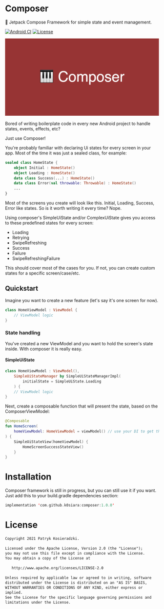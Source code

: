 # Composer

🎹 Jetpack Compose Framework for simple state and event management.

[![Android CI](https://github.com/k0siara/composer/actions/workflows/android.yml/badge.svg)](https://github.com/k0siara/composer/actions/workflows/android.yml)
[![License](https://img.shields.io/github/license/k0siara/composer.svg)](https://www.apache.org/licenses/LICENSE-2.0)
<!-- [![Maven Central](https://img.shields.io/maven-central/v/com.patrykkosieradzki/composer.svg?label=Maven%20Central)](https://search.maven.org/search?q=g:%22com.patrykkosieradzki%22%20AND%20a:%composer%22) -->

![Jetpack Compose Framework for simple state and event management](/assets/composer_banner.png)

Bored of writing boilerplate code in every new Android project to handle states, events, effects, etc?

Just use Composer!

You're probably familiar with declaring Ui states for every screen in your app. Most of the time it was just a sealed class, for example:
```kotlin
sealed class HomeState {
    object Initial : HomeState()
    object Loading : HomeState()
    data class Success(...) : HomeState()
    data class Error(val throwable: Throwable) : HomeState()
    ...
}
```

Most of the screens you create will look like this. Initial, Loading, Success, Error like states. So is it worth writing it every time? Nope.

Using composer's SimpleUiState and/or ComplexUiState gives you access to these predefined states for every screen:

- Loading
- Retrying
- SwipeRefreshing
- Success
- Failure
- SwipeRefreshingFailure

This should cover most of the cases for you. If not, you can create custom states for a specific screen/case/etc.

## Quickstart

Imagine you want to create a new feature (let's say it's one screen for now).

```kotlin
class HomeViewModel : ViewModel {
    // ViewModel logic
}
```

### State handling

You've created a new ViewModel and you want to hold the screen's state inside. With composer it is really easy.

#### SimpleUiState

```kotlin
class HomeViewModel : ViewModel(),
    SimpleUiStateManager by SimpleUiStateManagerImpl(
        initialState = SimpleUiState.Loading
    ) {
    // ViewModel logic
}
```

Next, create a composable function that will present the state, based on the ComposerViewModel:

```kotlin
@Composable
fun HomeScreen(
    homeViewModel: HomeViewModel = viewModel() // use your DI to get the ViewModel
) {
    SimpleUiStateView(homeViewModel) {
        HomeScreenSuccessStateView()
    }
}
```

Installation
=======
Composer framework is still in progress, but you can still use it if you want. Just add this to your build.gradle dependencies section:

```kotlin
implementation 'com.github.k0siara:composer:1.0.0'
```

License
=======

    Copyright 2021 Patryk Kosieradzki.

    Licensed under the Apache License, Version 2.0 (the "License");
    you may not use this file except in compliance with the License.
    You may obtain a copy of the License at

       http://www.apache.org/licenses/LICENSE-2.0

    Unless required by applicable law or agreed to in writing, software
    distributed under the License is distributed on an "AS IS" BASIS,
    WITHOUT WARRANTIES OR CONDITIONS OF ANY KIND, either express or implied.
    See the License for the specific language governing permissions and
    limitations under the License.
